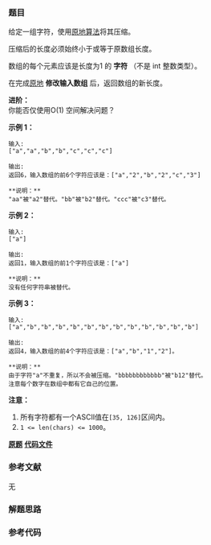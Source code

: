 ### 题目
给定一组字符，使用[原地算法](https://baike.baidu.com/item/%E5%8E%9F%E5%9C%B0%E7%AE%97%E6%B3%95)将其压缩。

压缩后的长度必须始终小于或等于原数组长度。

数组的每个元素应该是长度为1 的 **字符** （不是 int 整数类型）。

在完成[原地](https://baike.baidu.com/item/%E5%8E%9F%E5%9C%B0%E7%AE%97%E6%B3%95)
**修改输入数组** 后，返回数组的新长度。



**进阶：**  
你能否仅使用O(1) 空间解决问题？



**示例 1：**

    
    
    输入:
    ["a","a","b","b","c","c","c"]
    
    输出:
    返回6，输入数组的前6个字符应该是：["a","2","b","2","c","3"]
    
    **说明：**
    "aa"被"a2"替代。"bb"被"b2"替代。"ccc"被"c3"替代。
    

**示例 2：**

    
    
    输入:
    ["a"]
    
    输出:
    返回1，输入数组的前1个字符应该是：["a"]
    
    **说明：**
    没有任何字符串被替代。
    

**示例 3：**

    
    
    输入:
    ["a","b","b","b","b","b","b","b","b","b","b","b","b"]
    
    输出:
    返回4，输入数组的前4个字符应该是：["a","b","1","2"]。
    
    **说明：**
    由于字符"a"不重复，所以不会被压缩。"bbbbbbbbbbbb"被"b12"替代。
    注意每个数字在数组中都有它自己的位置。
    

**注意：**

  1. 所有字符都有一个ASCII值在`[35, 126]`区间内。
  2. `1 <= len(chars) <= 1000`。

 **[原题](https://leetcode-cn.com/problems/string-compression/)**    **[代码文件]()**


### 参考文献
无

### 解题思路




### 参考代码

```go


```




